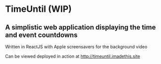 # TimeUntil (WIP)
## A simplistic web application displaying the time and event countdowns

Written in ReactJS with Apple screensavers for the background video

Can be viewed deployed in action at http://timeuntil.imadethis.site